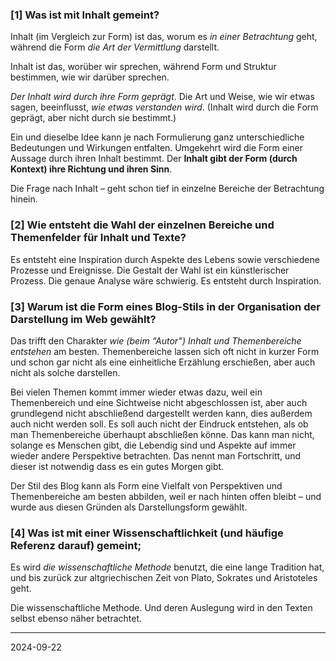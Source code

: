 
### [1] Was ist mit Inhalt gemeint?

Inhalt (im Vergleich zur Form) ist das, worum es *in einer Betrachtung* geht, während die Form *die Art der Vermittlung* darstellt.

Inhalt ist das, worüber wir sprechen, während Form und Struktur bestimmen, wie wir darüber sprechen.

*Der Inhalt wird durch ihre Form geprägt*. Die Art und Weise, wie wir etwas sagen, beeinflusst, *wie etwas verstanden wird*. (Inhalt wird durch die Form geprägt, aber nicht durch sie bestimmt.)

Ein und dieselbe Idee kann je nach Formulierung ganz unterschiedliche Bedeutungen und Wirkungen entfalten. Umgekehrt wird die Form einer Aussage durch ihren Inhalt bestimmt. Der **Inhalt gibt der Form (durch Kontext) ihre Richtung und ihren Sinn**.

Die Frage nach Inhalt – geht schon tief in einzelne Bereiche der Betrachtung hinein.

### [2] Wie entsteht die Wahl der einzelnen Bereiche und Themenfelder für Inhalt und Texte?

Es entsteht eine Inspiration durch Aspekte des Lebens sowie verschiedene Prozesse und Ereignisse. Die Gestalt der Wahl ist ein künstlerischer Prozess. Die genaue Analyse wäre schwierig. Es entsteht durch Inspiration.

### [3] Warum ist die Form eines Blog-Stils in der Organisation der Darstellung im Web gewählt?

Das trifft den Charakter *wie (beim “Autor”) Inhalt und Themenbereiche entstehen* am besten. Themenbereiche lassen sich oft nicht in kurzer Form und schon gar nicht als eine einheitliche Erzählung erschießen, aber auch nicht als solche darstellen.

Bei vielen Themen kommt immer wieder etwas dazu, weil ein Themenbereich und eine Sichtweise nicht abgeschlossen ist, aber auch grundlegend nicht abschließend dargestellt werden kann, dies außerdem auch nicht werden soll. Es soll auch nicht der Eindruck entstehen, als ob man Themenbereiche überhaupt abschließen könne. Das kann man nicht, solange es Menschen gibt, die Lebendig sind und Aspekte auf immer wieder andere Perspektive betrachten. Das nennt man Fortschritt, und dieser ist notwendig dass es ein gutes Morgen gibt.

Der Stil des Blog kann als Form eine Vielfalt von Perspektiven und Themenbereiche am besten abbilden, weil er nach hinten offen bleibt – und wurde aus diesen Gründen als Darstellungsform gewählt.

### [4] Was ist mit einer Wissenschaftlichkeit (und häufige Referenz darauf) gemeint;

Es wird *die wissenschaftliche Methode* benutzt, die eine lange Tradition hat, und bis zurück zur altgriechischen Zeit von Plato, Sokrates und Aristoteles geht. 

Die wissenschaftliche Methode. Und deren Auslegung wird in den Texten selbst ebenso näher betrachtet.

----

2024-09-22

